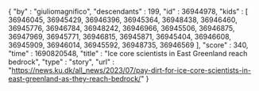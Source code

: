 {
  "by" : "giuliomagnifico",
  "descendants" : 199,
  "id" : 36944978,
  "kids" : [ 36946045, 36945429, 36946396, 36945364, 36948438, 36946460, 36945776, 36946784, 36948242, 36946966, 36945506, 36946875, 36947969, 36945771, 36946815, 36945871, 36945404, 36946608, 36945909, 36946014, 36945592, 36948735, 36946569 ],
  "score" : 340,
  "time" : 1690820548,
  "title" : "Ice core scientists in East Greenland reach bedrock",
  "type" : "story",
  "url" : "https://news.ku.dk/all_news/2023/07/pay-dirt-for-ice-core-scientists-in-east-greenland-as-they-reach-bedrock/"
}
